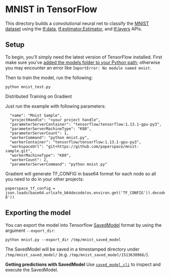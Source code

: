 # MNIST in TensorFlow

This directory builds a convolutional neural net to classify the [MNIST
dataset](http://yann.lecun.com/exdb/mnist/) using the
[tf.data](https://www.tensorflow.org/api_docs/python/tf/data),
[tf.estimator.Estimator](https://www.tensorflow.org/api_docs/python/tf/estimator/Estimator),
and
[tf.layers](https://www.tensorflow.org/api_docs/python/tf/layers)
APIs.


## Setup

To begin, you'll simply need the latest version of TensorFlow installed.
First make sure you've [added the models folder to your Python path](/official/#running-the-models); otherwise you may encounter an error like `ImportError: No module named mnist`.

Then to train the model, run the following:

```
python mnist_test.py
```

Distributed Training on Gradient

Just run the example with following parameters:
```
  "name": "Mnist Sample",
  "projectHandle": "<your project handle",
  "parameterServerContainer": "tensorflow/tensorflow:1.13.1-gpu-py3",
  "parameterServerMachineType": "K80",
  "parameterServerCount": 1,
  "workerCommand": "python mnist.py",
  "workerContainer": "tensorflow/tensorflow:1.13.1-gpu-py3",
  "workspaceUrl": "git+https://github.com/paperspace/mnist-sample.git",
  "workerMachineType": "K80",
  "workerCount": 2,
  "parameterServerCommand": "python mnist.py"
```
Gradient will generate TF_CONFIG in base64 format for each node so all you need to do in your other projects:
```
paperspace_tf_config = json.loads(base64.urlsafe_b64decode(os.environ.get('TF_CONFIG')).decode('utf-8'))
```

## Exporting the model

You can export the model into Tensorflow [SavedModel](https://www.tensorflow.org/guide/saved_model) format by using the argument `--export_dir`:

```
python mnist.py --export_dir /tmp/mnist_saved_model
```

The SavedModel will be saved in a timestamped directory under `/tmp/mnist_saved_model/` (e.g. `/tmp/mnist_saved_model/1513630966/`).

**Getting predictions with SavedModel**
Use [`saved_model_cli`](https://www.tensorflow.org/guide/saved_model#cli_to_inspect_and_execute_savedmodel) to inspect and execute the SavedModel.